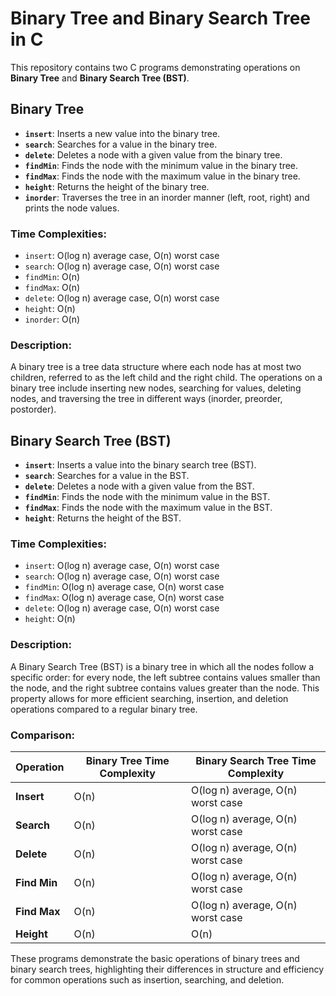 # Binary Tree and Binary Search Tree in C

This repository contains two C programs demonstrating operations on **Binary Tree** and **Binary Search Tree (BST)**.

## Binary Tree

- **`insert`**: Inserts a new value into the binary tree.
- **`search`**: Searches for a value in the binary tree.
- **`delete`**: Deletes a node with a given value from the binary tree.
- **`findMin`**: Finds the node with the minimum value in the binary tree.
- **`findMax`**: Finds the node with the maximum value in the binary tree.
- **`height`**: Returns the height of the binary tree.
- **`inorder`**: Traverses the tree in an inorder manner (left, root, right) and prints the node values.

### Time Complexities:

- `insert`: O(log n) average case, O(n) worst case
- `search`: O(log n) average case, O(n) worst case
- `findMin`: O(n)
- `findMax`: O(n)
- `delete`: O(log n) average case, O(n) worst case
- `height`: O(n)
- `inorder`: O(n)

### Description:

A binary tree is a tree data structure where each node has at most two children, referred to as the left child and the right child. The operations on a binary tree include inserting new nodes, searching for values, deleting nodes, and traversing the tree in different ways (inorder, preorder, postorder).

## Binary Search Tree (BST)

- **`insert`**: Inserts a value into the binary search tree (BST).
- **`search`**: Searches for a value in the BST.
- **`delete`**: Deletes a node with a given value from the BST.
- **`findMin`**: Finds the node with the minimum value in the BST.
- **`findMax`**: Finds the node with the maximum value in the BST.
- **`height`**: Returns the height of the BST.

### Time Complexities:

- `insert`: O(log n) average case, O(n) worst case
- `search`: O(log n) average case, O(n) worst case
- `findMin`: O(log n) average case, O(n) worst case
- `findMax`: O(log n) average case, O(n) worst case
- `delete`: O(log n) average case, O(n) worst case
- `height`: O(n)

### Description:

A Binary Search Tree (BST) is a binary tree in which all the nodes follow a specific order: for every node, the left subtree contains values smaller than the node, and the right subtree contains values greater than the node. This property allows for more efficient searching, insertion, and deletion operations compared to a regular binary tree.

### Comparison:

| Operation    | Binary Tree Time Complexity | Binary Search Tree Time Complexity |
| ------------ | --------------------------- | ---------------------------------- |
| **Insert**   | O(n)                        | O(log n) average, O(n) worst case  |
| **Search**   | O(n)                        | O(log n) average, O(n) worst case  |
| **Delete**   | O(n)                        | O(log n) average, O(n) worst case  |
| **Find Min** | O(n)                        | O(log n) average, O(n) worst case  |
| **Find Max** | O(n)                        | O(log n) average, O(n) worst case  |
| **Height**   | O(n)                        | O(n)                               |

These programs demonstrate the basic operations of binary trees and binary search trees, highlighting their differences in structure and efficiency for common operations such as insertion, searching, and deletion.
